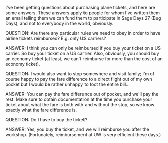 
I've been getting questions about purchasing plane tickets, and here are some answers.  These answers apply to people for whom I've written them an email telling them we can fund them to participate in Sage Days 27 (Bug Days), and not to everybody in the world, obviously.  

QUESTION:  Are there any particular rules we need to obey in order to have airline tickets reimbursed? E.g. only US carriers? 

ANSWER: I think you can only be reimbursed if you buy your ticket on a US carrier.      So buy your ticket on a US carrier.   Also, obviously, you should buy an economy ticket (at least, we can't reimburse for more than the cost of an economy ticket).  

QUESTION:  I would also want to stop somewhere and visit family; I'm of course happy to pay the fare difference to a direct flight out of my own pocket but I would be rather unhappy to foot the entire bill... 

ANSWER: You can pay the fare difference out of pocket, and we'll pay the rest.  Make sure to obtain documentation at the time you purchase your ticket about what the fare is both with and without the stop, so we know exactly what the fare difference is.  

QUESTION: Do I have to buy the ticket?  

ANSWER: Yes, you buy the ticket, and we will reimburse you after the workshop.  (Fortunately, reimbursement at UW is very efficient these days.)   

